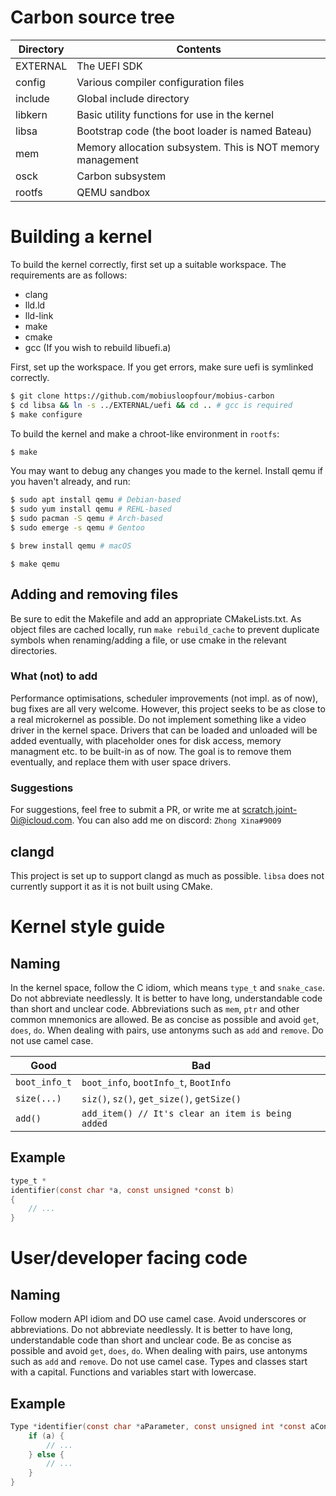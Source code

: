 # Carbon source tree

| Directory | Contents|
| --------- | -------- |
| EXTERNAL | The UEFI SDK |
| config | Various compiler configuration files |
| include | Global include directory |
| libkern | Basic utility functions for use in the kernel |
| libsa | Bootstrap code (the boot loader is named Bateau) |
| mem | Memory allocation subsystem. This is NOT memory management |
| osck | Carbon subsystem |
| rootfs | QEMU sandbox |

# Building a kernel

To build the kernel correctly, first set up a suitable workspace. The requirements are as follows:

- clang
- lld.ld
- lld-link
- make
- cmake
- gcc (If you wish to rebuild libuefi.a)

First, set up the workspace. If you get errors, make sure uefi is symlinked correctly.

```Bash
$ git clone https://github.com/mobiusloopfour/mobius-carbon
$ cd libsa && ln -s ../EXTERNAL/uefi && cd .. # gcc is required
$ make configure
```


To build the kernel and make a chroot-like environment in `rootfs`:

```Bash
$ make
```

You may want to debug any changes you made to the kernel. Install qemu if you haven't already, and run:

```Bash
$ sudo apt install qemu # Debian-based
$ sudo yum install qemu # REHL-based
$ sudo pacman -S qemu # Arch-based
$ sudo emerge -s qemu # Gentoo

$ brew install qemu # macOS
```

```
$ make qemu
```



## Adding and removing files

Be sure to edit the Makefile and add an appropriate CMakeLists.txt. As object files are cached locally, run `make rebuild_cache` to prevent duplicate symbols when renaming/adding a file, or use cmake in the relevant directories.

### What (not) to add

Performance optimisations, scheduler improvements (not impl. as of now), bug fixes are all very welcome. However, this project seeks to be as close to a real microkernel as possible. Do not implement something like a video driver in the kernel space. Drivers that can be loaded and unloaded will be added eventually, with placeholder ones for disk access, memory managment etc. to be built-in as of now. The goal is to remove them eventually, and replace them with user space drivers.

### Suggestions

For suggestions, feel free to submit a PR, or write me at scratch.joint-0i@icloud.com. You can also add me on discord: `Zhong Xina#9009`

## clangd

This project is set up to support clangd as much as possible. `libsa` does not currently support it as it is not built using CMake.

# Kernel style guide

## Naming

In the kernel space, follow the C idiom, which means `type_t` and `snake_case`. 
Do not abbreviate needlessly. It is better to have long, understandable code than short and unclear code.
Abbreviations such as `mem`, `ptr` and other common mnemonics are allowed. Be as concise as possible and avoid `get`, `does`, `do`. When dealing with pairs, use antonyms such as `add` and `remove`. Do not use camel case.

| Good | Bad |
| ----- | --------|
| `boot_info_t` | `boot_info`, `bootInfo_t`, `BootInfo` |
| `size(...)` | `siz()`, `sz()`, `get_size()`, `getSize()` | 
| `add()` | `add_item() // It's clear an item is being added` |


## Example
```c
type_t *
identifier(const char *a, const unsigned *const b)
{
    // ...
}
```

# User/developer facing code

## Naming

Follow modern API idiom and DO use camel case. Avoid underscores or abbreviations. Do not abbreviate needlessly. It is better to have long, understandable code than short and unclear code. Be as concise as possible and avoid `get`, `does`, `do`. When dealing with pairs, use antonyms such as `add` and `remove`. Do not use camel case. Types and classes start with a capital. Functions and variables start with lowercase.

## Example
```c
Type *identifier(const char *aParameter, const unsigned int *const aConst) {
    if (a) {
        // ...
    } else {
        // ...
    }
}
```